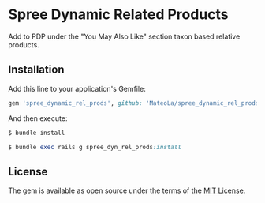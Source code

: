 # Spree Dynamic Related Products
Add to PDP under the "You May Also Like" section taxon based relative products.

## Installation
Add this line to your application's Gemfile:

```ruby
gem 'spree_dynamic_rel_prods', github: 'MateoLa/spree_dynamic_rel_prods'

```

And then execute:
```bash
$ bundle install
```

```ruby
$ bundle exec rails g spree_dyn_rel_prods:install
```

## License
The gem is available as open source under the terms of the [MIT License](https://opensource.org/licenses/MIT).
